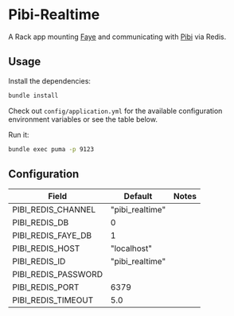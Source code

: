 # Pibi-Realtime

A Rack app mounting [Faye]() and communicating with [Pibi](https://github.com/amireh/pibi-rails) via Redis.

## Usage

Install the dependencies:

```bash
bundle install
```

Check out `config/application.yml` for the available configuration
environment variables or see the table below.

Run it:

```bash
bundle exec puma -p 9123
```

## Configuration

Field                       | Default | Notes
--------------------------- | ------- | --------------------------------
PIBI_REDIS_CHANNEL          | "pibi_realtime"
PIBI_REDIS_DB               | 0
PIBI_REDIS_FAYE_DB          | 1
PIBI_REDIS_HOST             | "localhost"
PIBI_REDIS_ID               | "pibi_realtime"
PIBI_REDIS_PASSWORD         | 
PIBI_REDIS_PORT             | 6379
PIBI_REDIS_TIMEOUT          | 5.0
